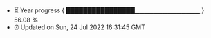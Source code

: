 - ⏳ Year progress { ████████████████▁▁▁▁▁▁▁▁▁▁▁▁▁▁ } 56.08 %
- ⏰ Updated on Sun, 24 Jul 2022 16:31:45 GMT

